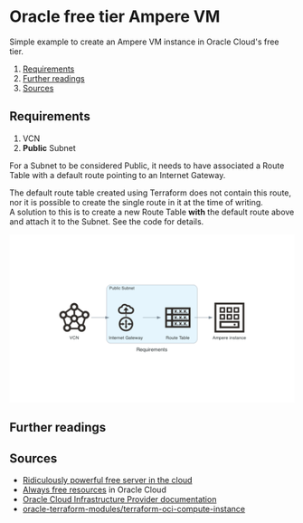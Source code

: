 # Oracle free tier Ampere VM

Simple example to create an Ampere VM instance in Oracle Cloud's free tier.

1. [Requirements](#requirements)
2. [Further readings](#further-readings)
3. [Sources](#sources)

## Requirements

1. VCN
1. **Public** Subnet

For a Subnet to be considered Public, it needs to have associated a Route Table with a default route pointing to an Internet Gateway.

The default route table created using Terraform does not contain this route, nor it is possible to create the single route in it at the time of writing.<br />
A solution to this is to create a new Route Table **with** the default route above and attach it to the Subnet. See the code for details.

![requirements]

## Further readings

## Sources

- [Ridiculously powerful free server in the cloud]
- [Always free resources] in Oracle Cloud
- [Oracle Cloud Infrastructure Provider documentation]
- [oracle-terraform-modules/terraform-oci-compute-instance]

<!-- internal references -->
[requirements]: design/requirements.png

<!-- external references -->
[always free resources]: https://docs.oracle.com/en-us/iaas/Content/FreeTier/freetier_topic-Always_Free_Resources.htm
[oracle cloud infrastructure provider documentation]: https://registry.terraform.io/providers/oracle/oci/latest/docs
[ridiculously powerful free server in the cloud]: https://medium.com/codex/ridiculously-powerful-free-server-in-the-cloud-dd4da8524a9c
[oracle-terraform-modules/terraform-oci-compute-instance]: https://github.com/oracle-terraform-modules/terraform-oci-compute-instance

